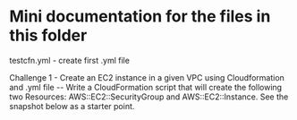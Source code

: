 # Mini documentation for the files in this folder

testcfn.yml - create first .yml file

Challenge 1 - Create an EC2 instance in a given VPC using Cloudformation and .yml file
-- Write a CloudFormation script that will create the following two Resources: AWS::EC2::SecurityGroup and AWS::EC2::Instance. See the snapshot below as a starter point.